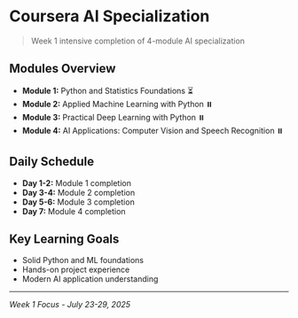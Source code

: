 # Coursera AI Specialization

> Week 1 intensive completion of 4-module AI specialization

## Modules Overview
- **Module 1:** Python and Statistics Foundations ⏳
- **Module 2:** Applied Machine Learning with Python ⏸️
- **Module 3:** Practical Deep Learning with Python ⏸️
- **Module 4:** AI Applications: Computer Vision and Speech Recognition ⏸️

## Daily Schedule
- **Day 1-2:** Module 1 completion
- **Day 3-4:** Module 2 completion  
- **Day 5-6:** Module 3 completion
- **Day 7:** Module 4 completion

## Key Learning Goals
- Solid Python and ML foundations
- Hands-on project experience
- Modern AI application understanding

---
*Week 1 Focus - July 23-29, 2025*
